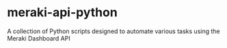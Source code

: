 # meraki-api-python
A collection of Python scripts designed to automate various tasks using the Meraki Dashboard API
